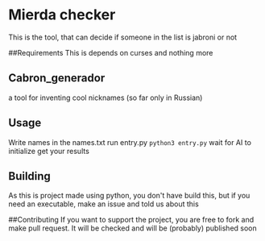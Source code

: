 # Mierda checker
This is the tool, that can decide if someone in the list is jabroni or not

##Requirements
This is depends on curses and nothing more
## Cabron_generador
a tool for inventing cool nicknames (so far only in Russian)
## Usage 
Write names in the names.txt
run entry.py `python3 entry.py`
wait for AI to initialize
get your results

## Building
As this is project made using python, you don't have build this, but if you need an executable, make an issue and told us about this

##Contributing
If you want to support the project, you are free to fork and make pull request. It will be checked and will be (probably) published soon

